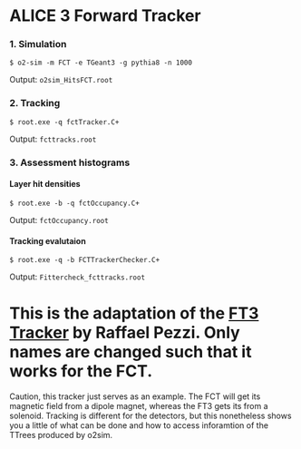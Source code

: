 # ALICE 3 Forward Tracker

### 1. Simulation

`$ o2-sim -m FCT -e TGeant3 -g pythia8 -n 1000`

Output: `o2sim_HitsFCT.root`

### 2. Tracking
`$ root.exe -q fctTracker.C+`

Output: `fcttracks.root`

### 3. Assessment histograms
#### Layer hit densities

`$ root.exe -b -q fctOccupancy.C+`

Output: `fctOccupancy.root`

#### Tracking evalutaion
`$ root.exe -q -b FCTTrackerChecker.C+`

Output: `Fittercheck_fcttracks.root`

# This is the adaptation of the [FT3 Tracker](https://github.com/rpezzi/ft3tracker) by Raffael Pezzi. Only names are changed such that it works for the FCT.

Caution, this tracker just serves as an example. The FCT will get its magnetic field from a dipole magnet, whereas the FT3 gets its from a solenoid. Tracking is different for the detectors, but this nonetheless shows you a little of what can be done and how to access inforamtion of the TTrees produced by o2sim.
